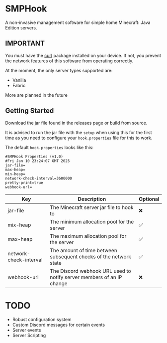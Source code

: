 # SMPHook
A non-invasive management software for simple home Minecraft: Java Edition servers.

## IMPORTANT
You must have the [curl](https://github.com/curl/curl) package installed on your device.
If not, you prevent the network features of this software from operating correctly.

At the moment, the only server types supported are:
- Vanilla
- Fabric

More are planned in the future

## Getting Started
Download the jar file found in the releases page or build from source.

It is advised to run the jar file with the `setup` when using this for the first time as you need to configure your `hook.properties` file for this to work.

The default `hook.properties` looks like this:
```properties
#SMPHook Properties (v1.0)
#Fri Jan 10 23:24:07 GMT 2025
jar-file=
max-heap=
min-heap=
network-check-interval=3600000
pretty-print=true
webhook-url=
```

| Key                    | Description                                                              | Optional  | 
|------------------------|--------------------------------------------------------------------------|-----------|
| jar-file               | The Minecraft server jar file to hook to                                 | ❌        |
| mix-heap               | The minimum allocation pool for the server                               | ✅        |
| max-heap               | The maximum allocation pool for the server                               | ✅        |
| network-check-interval | The amount of time between subsequent checks of the network state        | ✅        |
| webhook-url            | The Discord webhook URL used to notify server members of an IP change    | ❌        |

# TODO
- Robust configuration system
- Custom Discord messages for certain events
- Server events
- Server Scripting

